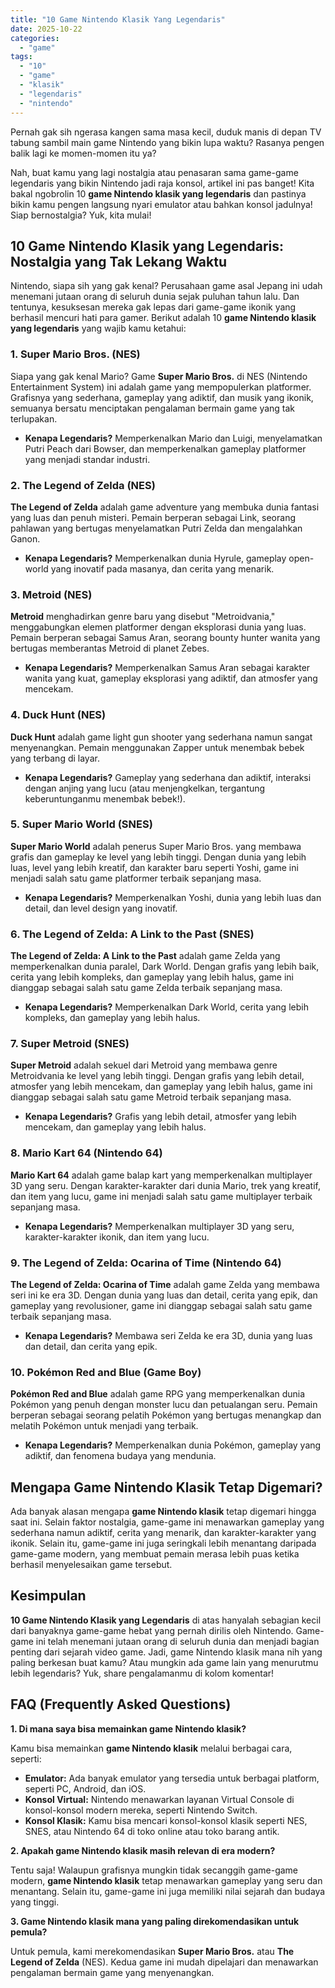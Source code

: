 ```yaml
---
title: "10 Game Nintendo Klasik Yang Legendaris"
date: 2025-10-22
categories: 
  - "game"
tags: 
  - "10"
  - "game"
  - "klasik"
  - "legendaris"
  - "nintendo"
---
```


Pernah gak sih ngerasa kangen sama masa kecil, duduk manis di depan TV tabung sambil main game Nintendo yang bikin lupa waktu? Rasanya pengen balik lagi ke momen-momen itu ya?

Nah, buat kamu yang lagi nostalgia atau penasaran sama game-game legendaris yang bikin Nintendo jadi raja konsol, artikel ini pas banget! Kita bakal ngobrolin 10 **game Nintendo klasik yang legendaris** dan pastinya bikin kamu pengen langsung nyari emulator atau bahkan konsol jadulnya! Siap bernostalgia? Yuk, kita mulai!

## 10 Game Nintendo Klasik yang Legendaris: Nostalgia yang Tak Lekang Waktu

Nintendo, siapa sih yang gak kenal? Perusahaan game asal Jepang ini udah menemani jutaan orang di seluruh dunia sejak puluhan tahun lalu. Dan tentunya, kesuksesan mereka gak lepas dari game-game ikonik yang berhasil mencuri hati para gamer. Berikut adalah 10 **game Nintendo klasik yang legendaris** yang wajib kamu ketahui:

### 1\. Super Mario Bros. (NES)

Siapa yang gak kenal Mario? Game **Super Mario Bros.** di NES (Nintendo Entertainment System) ini adalah game yang mempopulerkan platformer. Grafisnya yang sederhana, gameplay yang adiktif, dan musik yang ikonik, semuanya bersatu menciptakan pengalaman bermain game yang tak terlupakan.

- **Kenapa Legendaris?** Memperkenalkan Mario dan Luigi, menyelamatkan Putri Peach dari Bowser, dan memperkenalkan gameplay platformer yang menjadi standar industri.

### 2\. The Legend of Zelda (NES)

**The Legend of Zelda** adalah game adventure yang membuka dunia fantasi yang luas dan penuh misteri. Pemain berperan sebagai Link, seorang pahlawan yang bertugas menyelamatkan Putri Zelda dan mengalahkan Ganon.

- **Kenapa Legendaris?** Memperkenalkan dunia Hyrule, gameplay open-world yang inovatif pada masanya, dan cerita yang menarik.

### 3\. Metroid (NES)

**Metroid** menghadirkan genre baru yang disebut "Metroidvania," menggabungkan elemen platformer dengan eksplorasi dunia yang luas. Pemain berperan sebagai Samus Aran, seorang bounty hunter wanita yang bertugas memberantas Metroid di planet Zebes.

- **Kenapa Legendaris?** Memperkenalkan Samus Aran sebagai karakter wanita yang kuat, gameplay eksplorasi yang adiktif, dan atmosfer yang mencekam.

### 4\. Duck Hunt (NES)

**Duck Hunt** adalah game light gun shooter yang sederhana namun sangat menyenangkan. Pemain menggunakan Zapper untuk menembak bebek yang terbang di layar.

- **Kenapa Legendaris?** Gameplay yang sederhana dan adiktif, interaksi dengan anjing yang lucu (atau menjengkelkan, tergantung keberuntunganmu menembak bebek!).

### 5\. Super Mario World (SNES)

**Super Mario World** adalah penerus Super Mario Bros. yang membawa grafis dan gameplay ke level yang lebih tinggi. Dengan dunia yang lebih luas, level yang lebih kreatif, dan karakter baru seperti Yoshi, game ini menjadi salah satu game platformer terbaik sepanjang masa.

- **Kenapa Legendaris?** Memperkenalkan Yoshi, dunia yang lebih luas dan detail, dan level design yang inovatif.

### 6\. The Legend of Zelda: A Link to the Past (SNES)

**The Legend of Zelda: A Link to the Past** adalah game Zelda yang memperkenalkan dunia paralel, Dark World. Dengan grafis yang lebih baik, cerita yang lebih kompleks, dan gameplay yang lebih halus, game ini dianggap sebagai salah satu game Zelda terbaik sepanjang masa.

- **Kenapa Legendaris?** Memperkenalkan Dark World, cerita yang lebih kompleks, dan gameplay yang lebih halus.

### 7\. Super Metroid (SNES)

**Super Metroid** adalah sekuel dari Metroid yang membawa genre Metroidvania ke level yang lebih tinggi. Dengan grafis yang lebih detail, atmosfer yang lebih mencekam, dan gameplay yang lebih halus, game ini dianggap sebagai salah satu game Metroid terbaik sepanjang masa.

- **Kenapa Legendaris?** Grafis yang lebih detail, atmosfer yang lebih mencekam, dan gameplay yang lebih halus.

### 8\. Mario Kart 64 (Nintendo 64)

**Mario Kart 64** adalah game balap kart yang memperkenalkan multiplayer 3D yang seru. Dengan karakter-karakter dari dunia Mario, trek yang kreatif, dan item yang lucu, game ini menjadi salah satu game multiplayer terbaik sepanjang masa.

- **Kenapa Legendaris?** Memperkenalkan multiplayer 3D yang seru, karakter-karakter ikonik, dan item yang lucu.

### 9\. The Legend of Zelda: Ocarina of Time (Nintendo 64)

**The Legend of Zelda: Ocarina of Time** adalah game Zelda yang membawa seri ini ke era 3D. Dengan dunia yang luas dan detail, cerita yang epik, dan gameplay yang revolusioner, game ini dianggap sebagai salah satu game terbaik sepanjang masa.

- **Kenapa Legendaris?** Membawa seri Zelda ke era 3D, dunia yang luas dan detail, dan cerita yang epik.

### 10\. Pokémon Red and Blue (Game Boy)

**Pokémon Red and Blue** adalah game RPG yang memperkenalkan dunia Pokémon yang penuh dengan monster lucu dan petualangan seru. Pemain berperan sebagai seorang pelatih Pokémon yang bertugas menangkap dan melatih Pokémon untuk menjadi yang terbaik.

- **Kenapa Legendaris?** Memperkenalkan dunia Pokémon, gameplay yang adiktif, dan fenomena budaya yang mendunia.

## Mengapa Game Nintendo Klasik Tetap Digemari?

Ada banyak alasan mengapa **game Nintendo klasik** tetap digemari hingga saat ini. Selain faktor nostalgia, game-game ini menawarkan gameplay yang sederhana namun adiktif, cerita yang menarik, dan karakter-karakter yang ikonik. Selain itu, game-game ini juga seringkali lebih menantang daripada game-game modern, yang membuat pemain merasa lebih puas ketika berhasil menyelesaikan game tersebut.

## Kesimpulan

**10 Game Nintendo Klasik yang Legendaris** di atas hanyalah sebagian kecil dari banyaknya game-game hebat yang pernah dirilis oleh Nintendo. Game-game ini telah menemani jutaan orang di seluruh dunia dan menjadi bagian penting dari sejarah video game. Jadi, game Nintendo klasik mana nih yang paling berkesan buat kamu? Atau mungkin ada game lain yang menurutmu lebih legendaris? Yuk, share pengalamanmu di kolom komentar!

## FAQ (Frequently Asked Questions)

**1\. Di mana saya bisa memainkan game Nintendo klasik?**

Kamu bisa memainkan **game Nintendo klasik** melalui berbagai cara, seperti:

- **Emulator:** Ada banyak emulator yang tersedia untuk berbagai platform, seperti PC, Android, dan iOS.
- **Konsol Virtual:** Nintendo menawarkan layanan Virtual Console di konsol-konsol modern mereka, seperti Nintendo Switch.
- **Konsol Klasik:** Kamu bisa mencari konsol-konsol klasik seperti NES, SNES, atau Nintendo 64 di toko online atau toko barang antik.

**2\. Apakah game Nintendo klasik masih relevan di era modern?**

Tentu saja! Walaupun grafisnya mungkin tidak secanggih game-game modern, **game Nintendo klasik** tetap menawarkan gameplay yang seru dan menantang. Selain itu, game-game ini juga memiliki nilai sejarah dan budaya yang tinggi.

**3\. Game Nintendo klasik mana yang paling direkomendasikan untuk pemula?**

Untuk pemula, kami merekomendasikan **Super Mario Bros.** atau **The Legend of Zelda** (NES). Kedua game ini mudah dipelajari dan menawarkan pengalaman bermain game yang menyenangkan.
